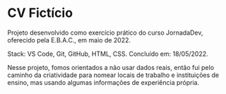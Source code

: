 # CV Fictício
Projeto desenvolvido como exercício prático do curso JornadaDev, oferecido pela E.B.A.C., em maio de 2022.

Stack: VS Code, Git, GitHub, HTML, CSS.
Concluído em: 18/05/2022.

Nesse projeto, fomos orientados a não usar dados reais, então fui pelo caminho da criatividade para nomear locais de trabalho e instituições de ensino, mas usando algumas informações de experiência própria.
